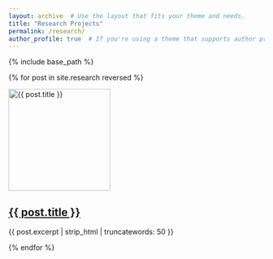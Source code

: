 ```yaml
---
layout: archive  # Use the layout that fits your theme and needs.
title: "Research Projects"
permalink: /research/
author_profile: true  # If you're using a theme that supports author profiles and yo
---
```


{% include base_path %}

{% for post in site.research reversed %}
  <div class="post-preview">
    <a href="{{ site.baseurl }}{{ post.url }}">
      <img src="https://davidhao1994.github.io/weixinghao.github.io/images/{{ post.slug }}.jpg" alt="{{ post.title }}" width="200" />
      <h2>{{ post.title }}</h2>
    </a>
    <p>{{ post.excerpt | strip_html | truncatewords: 50 }}</p>
  </div>
{% endfor %}


